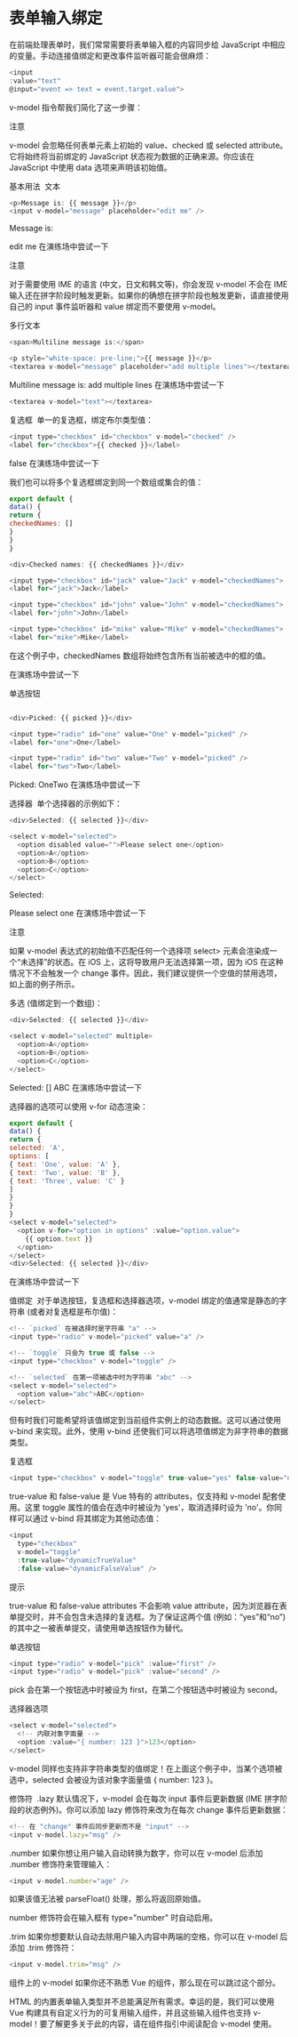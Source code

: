 # 表单输入绑定

在前端处理表单时，我们常常需要将表单输入框的内容同步给 JavaScript 中相应的变量。手动连接值绑定和更改事件监听器可能会很麻烦：

```js
<input
:value="text"
@input="event => text = event.target.value">
```

v-model 指令帮我们简化了这一步骤：

注意

v-model 会忽略任何表单元素上初始的 value、checked 或 selected attribute。它将始终将当前绑定的 JavaScript 状态视为数据的正确来源。你应该在 JavaScript 中使用 data 选项来声明该初始值。

基本用法 ​
文本 ​

```js
<p>Message is: {{ message }}</p>
<input v-model="message" placeholder="edit me" />
```

Message is:

edit me
在演练场中尝试一下

注意

对于需要使用 IME 的语言 (中文，日文和韩文等)，你会发现 v-model 不会在 IME 输入还在拼字阶段时触发更新。如果你的确想在拼字阶段也触发更新，请直接使用自己的 input 事件监听器和 value 绑定而不要使用 v-model。

多行文本 ​

```js
<span>Multiline message is:</span>

<p style="white-space: pre-line;">{{ message }}</p>
<textarea v-model="message" placeholder="add multiple lines"></textarea>
```

Multiline message is:
add multiple lines
在演练场中尝试一下

```js
<textarea v-model="text"></textarea>
```

复选框 ​
单一的复选框，绑定布尔类型值：

```js
<input type="checkbox" id="checkbox" v-model="checked" />
<label for="checkbox">{{ checked }}</label>
```

false
在演练场中尝试一下

我们也可以将多个复选框绑定到同一个数组或集合的值：

```js
export default {
data() {
return {
checkedNames: []
}
}
}

<div>Checked names: {{ checkedNames }}</div>

<input type="checkbox" id="jack" value="Jack" v-model="checkedNames">
<label for="jack">Jack</label>

<input type="checkbox" id="john" value="John" v-model="checkedNames">
<label for="john">John</label>

<input type="checkbox" id="mike" value="Mike" v-model="checkedNames">
<label for="mike">Mike</label>
```

在这个例子中，checkedNames 数组将始终包含所有当前被选中的框的值。

在演练场中尝试一下

单选按钮 ​

```js

<div>Picked: {{ picked }}</div>

<input type="radio" id="one" value="One" v-model="picked" />
<label for="one">One</label>

<input type="radio" id="two" value="Two" v-model="picked" />
<label for="two">Two</label>
```

Picked:
OneTwo
在演练场中尝试一下

选择器 ​
单个选择器的示例如下：

```js
<div>Selected: {{ selected }}</div>

<select v-model="selected">
  <option disabled value="">Please select one</option>
  <option>A</option>
  <option>B</option>
  <option>C</option>
</select>
```

Selected:

Please select one
在演练场中尝试一下

注意

如果 v-model 表达式的初始值不匹配任何一个选择项 select> 元素会渲染成一个“未选择”的状态。在 iOS 上，这将导致用户无法选择第一项，因为 iOS 在这种情况下不会触发一个 change 事件。因此，我们建议提供一个空值的禁用选项，如上面的例子所示。

多选 (值绑定到一个数组)：

```js
<div>Selected: {{ selected }}</div>

<select v-model="selected" multiple>
  <option>A</option>
  <option>B</option>
  <option>C</option>
</select>
```

Selected: []
ABC
在演练场中尝试一下

选择器的选项可以使用 v-for 动态渲染：

```js
export default {
data() {
return {
selected: 'A',
options: [
{ text: 'One', value: 'A' },
{ text: 'Two', value: 'B' },
{ text: 'Three', value: 'C' }
]
}
}
}
<select v-model="selected">
  <option v-for="option in options" :value="option.value">
    {{ option.text }}
  </option>
</select>
<div>Selected: {{ selected }}</div>
```

在演练场中尝试一下

值绑定 ​
对于单选按钮，复选框和选择器选项，v-model 绑定的值通常是静态的字符串 (或者对复选框是布尔值)：

```js
<!-- `picked` 在被选择时是字符串 "a" -->
<input type="radio" v-model="picked" value="a" />

<!-- `toggle` 只会为 true 或 false -->
<input type="checkbox" v-model="toggle" />

<!-- `selected` 在第一项被选中时为字符串 "abc" -->
<select v-model="selected">
  <option value="abc">ABC</option>
</select>
```

但有时我们可能希望将该值绑定到当前组件实例上的动态数据。这可以通过使用 v-bind 来实现。此外，使用 v-bind 还使我们可以将选项值绑定为非字符串的数据类型。

复选框 ​

```js
<input type="checkbox" v-model="toggle" true-value="yes" false-value="no" />
```

true-value 和 false-value 是 Vue 特有的 attributes，仅支持和 v-model 配套使用。这里 toggle 属性的值会在选中时被设为 'yes'，取消选择时设为 'no'。你同样可以通过 v-bind 将其绑定为其他动态值：

```js
<input
  type="checkbox"
  v-model="toggle"
  :true-value="dynamicTrueValue"
  :false-value="dynamicFalseValue" />
```

提示

true-value 和 false-value attributes 不会影响 value attribute，因为浏览器在表单提交时，并不会包含未选择的复选框。为了保证这两个值 (例如：“yes”和“no”) 的其中之一被表单提交，请使用单选按钮作为替代。

单选按钮 ​

```js
<input type="radio" v-model="pick" :value="first" />
<input type="radio" v-model="pick" :value="second" />
```

pick 会在第一个按钮选中时被设为 first，在第二个按钮选中时被设为 second。

选择器选项 ​

```js
<select v-model="selected">
  <!-- 内联对象字面量 -->
  <option :value="{ number: 123 }">123</option>
</select>
```

v-model 同样也支持非字符串类型的值绑定！在上面这个例子中，当某个选项被选中，selected 会被设为该对象字面量值 { number: 123 }。

修饰符 ​
.lazy​
默认情况下，v-model 会在每次 input 事件后更新数据 (IME 拼字阶段的状态例外)。你可以添加 lazy 修饰符来改为在每次 change 事件后更新数据：

```js
<!-- 在 "change" 事件后同步更新而不是 "input" -->
<input v-model.lazy="msg" />
```

.number​
如果你想让用户输入自动转换为数字，你可以在 v-model 后添加 .number 修饰符来管理输入：

```js
<input v-model.number="age" />
```

如果该值无法被 parseFloat() 处理，那么将返回原始值。

number 修饰符会在输入框有 type="number" 时自动启用。

.trim​
如果你想要默认自动去除用户输入内容中两端的空格，你可以在 v-model 后添加 .trim 修饰符：

```js
<input v-model.trim="msg" />
```

组件上的 v-model​
如果你还不熟悉 Vue 的组件，那么现在可以跳过这个部分。

HTML 的内置表单输入类型并不总能满足所有需求。幸运的是，我们可以使用 Vue 构建具有自定义行为的可复用输入组件，并且这些输入组件也支持 v-model！要了解更多关于此的内容，请在组件指引中阅读配合 v-model 使用。
